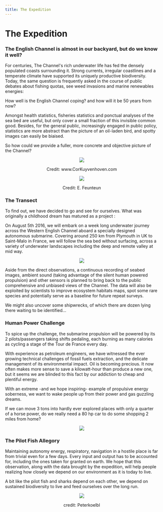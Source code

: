 ```yaml
---
title: The Expedition
---
```


</div>
</div>
<div class="hero" style="background-image:url('/images/header3.jpg')">
  <div class="title">
    <h1>The Expedition</h1>
  </div>
</div>

<div class="container">

<div></div>

### The English Channel is almost in our backyard, but do we know it well?

For centuries, The Channel's rich underwater life has fed the densely populated coasts surrounding it. 
Strong currents, irregular coastlines and a temperate climate 
have supported its uniquely productive biodiversity. 
Today, the same question is frequently asked in the course of public debates 
about fishing quotas, see weed invasions and marine renewables energies:

How well is the English Channel coping? and how will it be 50 years from now?

Amongst health statistics, fisheries statistics and ponctual analyses of the sea bed are useful, 
but only cover a small fraction of this invisible common good. 
Besides, for the general public, increasingly engaged in public policy,
statistics are more abstract than the picture of an oil-laden bird, 
and spotty images can easily be biaised.

So how could we provide a fuller, more concrete and objective picture of the Channel?

<div style="text-align: center;">

![](/images/Cor-Kuyvenhoven-3046.jpg)
<p>Credit: www.CorKuyvenhoven.com</p>

![](/images/DSC_6277.jpg)
<p>Credit: E. Feunteun</p>

</div>

### The Transect

To find out, we have decided to go and see for ourselves. What was originally a childhood dream has matured as a project :

On August 5th 2016, we will embark on a week long underwater journey across the Western English Channel
aboard a specially designed autonomous submarine. 
Covering around 250 km from Plymouth in UK to Saint-Malo in France, 
we will follow the sea bed without surfacing, 
across a variety of underwater landscapes including the deep and remote valley at mid way.

<div style="text-align: center;">

![](/images/Route.jpg)

</div>

Aside from the direct observations, a continuous recording of seabed images, 
ambient sound (taking advantage of the silent human powered propulsion) and other sensors is planned
to bring back to the public comprehensive and unbiased views of the Channel. 
The data will also be exploited by scientists to improve ecosystem habitats maps, 
spot some rare species and potentially serve as a baseline for future repeat surveys.

We might also uncover some shipwrecks, 
of which there are dozen lying there waiting to be identified...


### Human Power Challenge

To spice up the challenge,
the submarine propulsion will be powered by its 2 pilots/passengers taking shifts pedaling, 
each burning as many calories as cycling a stage of the Tour de France every day. 

With experience as petroleum engineers,
we have witnessed the ever growing technical challenges of fossil fuels extraction, 
and the delicate management of its environmental impact.
Oil is becoming precious. It now often makes more sense to save a kilowatt-hour than produce a new one, 
but it seems we are blinded to this fact by our addiction to cheap and plentiful energy.

With an extreme -and we hope inspiring- example of propulsive energy soberness, 
we want to wake people up from their power and gas guzzling dreams.

If we can move 3 tons into hardly ever explored places with only a quarter of a horse power, 
do we really need a 80 hp car to do some shopping 2 miles from home?

<div style="text-align: center;">

![](/images/pedalageS.jpg)

</div>

### The Pilot Fish Allegory

Maintaining autonomy energy, respiratory, navigation in a hostile place is far from trivial
even for a few days. Every input and output has to be accounted for, 
including the ones taken for granted on earth.
We hope that this observation, along with the data brought by the expedition, 
will help people realizing how closely we depend on our environment as it is today to live. 

A bit like the pilot fish and sharks depend on each other, 
we depend on sustained biodiversity to live and feed ourselves over the long run.

<div style="text-align: center;">

![](/images/pilot-fish.jpg)
<p>credit: Peterkoelbl</p>

</div>
